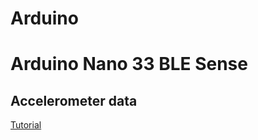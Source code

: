 # Arduino


# Arduino Nano 33 BLE Sense

## Accelerometer data

[Tutorial](https://docs.arduino.cc/tutorials/nano-33-ble-sense/imu_accelerometer)
